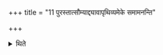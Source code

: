 +++
title = "11 पुरस्तात्सौम्याद्द्यावापृथिव्यमेके समामनन्ति"

+++

<details><summary>थिते</summary>

11. According to the opinion of some (ritualists) there should be a sacrificial bread for Dyāvāpr̥thivyau (to be offered) before (the bread) for Soma.
</details>
